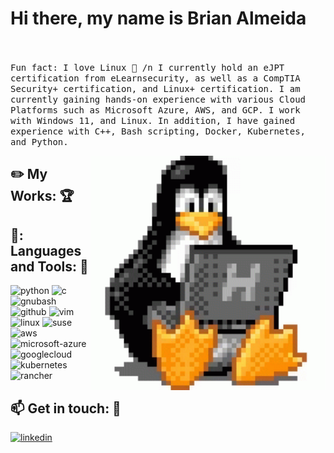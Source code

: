 

<!--
**Brianalmeida/Brianalmeida** is a ✨ _special_ ✨ repository because its `README.md` (this file) appears on your GitHub profile.

Here are some ideas to get you started:

- 🔭 I’m currently working on ...
- 🌱 I’m currently learning ...
- 👯 I’m looking to collaborate on ...
- 🤔 I’m looking for help with ...
- 💬 Ask me about ...
- 📫 How to reach me: ...
- 😄 Pronouns: ...
- ⚡ Fun fact: ...
-->

# Hi there, my name is Brian Almeida 


<p align="center">
  
<br><br>
  <samp>
  Fun fact: I love Linux 🐧 /n I currently hold an eJPT certification from eLearnsecurity, as well as a CompTIA Security+ certification, and Linux+ certification. I am currently gaining hands-on experience with various Cloud Platforms such as Microsoft Azure, AWS, and GCP. I work with Windows 11, and Linux. In addition, I have gained experience with C++, Bash scripting, Docker, Kubernetes, and Python.
  </samp>
</p>


<img align="right" width="375" alt="GIF" src="https://github.com/Brianalmeida/Brianalmeida/blob/main/img/index.gif" />



## :pencil2: My Works: :trophy:       


 ## 🔧: Languages and Tools: :robot:
<img src="https://img.shields.io/badge/python-3776AB?style=for-the-badge&logo=python&logoColor=white" alt="python" />
<img src="https://img.shields.io/badge/C-A8B9CC?style=for-the-badge&logo=c&logoColor=white" alt="c" />
<img src="https://img.shields.io/badge/-GNUBash-4EAA25?style=for-the-badge&logo=gnubash&logoColor=white" alt="gnubash" />
<img src="https://img.shields.io/badge/GitHub-100000?style=for-the-badge&logo=github&logoColor=white" alt="github" />
<img src="https://img.shields.io/badge/-Vim-019733?style=for-the-badge&logo=vim&logoColor=white" alt="vim" />
<img src="https://img.shields.io/badge/-Linux-FCC624?style=for-the-badge&logo=linux&logoColor=white" alt="linux" />
<img src="https://img.shields.io/badge/-SUSE-0C322C?style=for-the-badge&logo=suse&logoColor=white" alt="suse" />
<img src="https://img.shields.io/badge/aws-232F3E?style=for-the-badge&logo=amazonaws&logoColor=white" alt="aws" />
<img src="https://img.shields.io/badge/-Microsoft Azure-0078D4?style=for-the-badge&logo=microsoftazure&logoColor=white" alt="microsoft-azure" />
<img src="https://img.shields.io/badge/-Google Cloud-4285F4?style=for-the-badge&logo=googlecloud&logoColor=white" alt="googlecloud" />
<img src="https://img.shields.io/badge/-Kubernetes-326CE5?style=for-the-badge&logo=kubernetes&logoColor=white" alt="kubernetes" />
<img src="https://img.shields.io/badge/-Rancher-0075A8?style=for-the-badge&logo=rancher&logoColor=white" alt="rancher" />



## :mailbox: Get in touch: 💬
[<img src="https://img.shields.io/badge/visit%20my%20Linkedin-0A66C2?style=for-the-badge&logo=linkedin&logoColor=white" alt="linkedin" />](https://www.linkedin.com/in/brian-a-13718a151)

